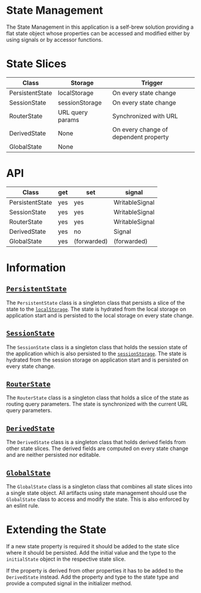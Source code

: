 # State Management

The State Management in this application is a self-brew solution providing a flat state object whose properties can be accessed and modified either by using signals or by accessor functions.

# State Slices

| Class           | Storage          | Trigger                               |
| --------------- | ---------------- | ------------------------------------- |
| PersistentState | localStorage     | On every state change                 |
| SessionState    | sessionStorage   | On every state change                 |
| RouterState     | URL query params | Synchronized with URL                 |
| DerivedState    | None             | On every change of dependent property |
| GlobalState     | None             |                                       |

# API

| Class           | get | set         | signal         |
| --------------- | --- | ----------- | -------------- |
| PersistentState | yes | yes         | WritableSignal |
| SessionState    | yes | yes         | WritableSignal |
| RouterState     | yes | yes         | WritableSignal |
| DerivedState    | yes | no          | Signal         |
| GlobalState     | yes | (forwarded) | (forwarded)    |

# Information

## [`PersistentState`](./persistent-state.ts)

The `PersistentState` class is a singleton class that persists a slice of the state to the [`localStorage`](https://developer.mozilla.org/en-US/docs/Web/API/Window/localStorage). The state is hydrated from the local storage on application start and is persisted to the local storage on every state change.

## [`SessionState`](./session-state.ts)

The `SessionState` class is a singleton class that holds the session state of the application which is also persisted to the [`sessionStorage`](https://developer.mozilla.org/en-US/docs/Web/API/Window/sessionStorage). The state is hydrated from the session storage on application start and is persisted on every state change.

## [`RouterState`](./router-state.ts)

The `RouterState` class is a singleton class that holds a slice of the state as routing query parameters. The state is synchronized with the current URL query parameters.

## [`DerivedState`](./derived-state.ts)

The `DerivedState` class is a singleton class that holds derived fields from other state slices. The derived fields are computed on every state change and are neither persisted nor editable.

## [`GlobalState`](./global-state.ts)

The `GlobalState` class is a singleton class that combines all state slices into a single state object. All artifacts using state management should use the `GlobalState` class to access and modify the state. This is also enforced by an eslint rule.

# Extending the State

If a new state property is required it should be added to the state slice where it should be persisted. Add the initial value and the type to the `initialState` object in the respective state slice.

If the property is derived from other properties it has to be added to the `DerivedState` instead. Add the property and type to the state type and provide a computed signal in the initializer method.
